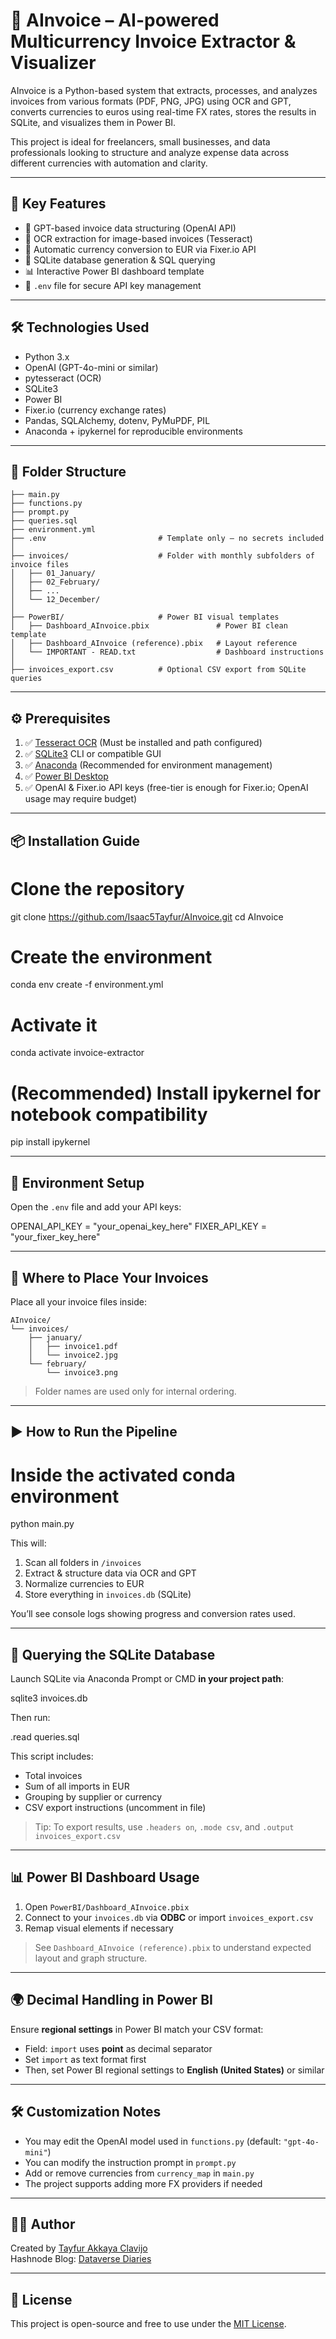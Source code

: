 # 🧾 AInvoice – AI-powered Multicurrency Invoice Extractor & Visualizer

AInvoice is a Python-based system that extracts, processes, and analyzes invoices from various formats (PDF, PNG, JPG) using OCR and GPT, converts currencies to euros using real-time FX rates, stores the results in SQLite, and visualizes them in Power BI.

This project is ideal for freelancers, small businesses, and data professionals looking to structure and analyze expense data across different currencies with automation and clarity.

---

## 🚀 Key Features

- 🧠 GPT-based invoice data structuring (OpenAI API)
- 📸 OCR extraction for image-based invoices (Tesseract)
- 💱 Automatic currency conversion to EUR via Fixer.io API
- 🧮 SQLite database generation & SQL querying
- 📊 Interactive Power BI dashboard template
- 🔐 `.env` file for secure API key management

---

## 🛠️ Technologies Used

- Python 3.x
- OpenAI (GPT-4o-mini or similar)
- pytesseract (OCR)
- SQLite3
- Power BI
- Fixer.io (currency exchange rates)
- Pandas, SQLAlchemy, dotenv, PyMuPDF, PIL
- Anaconda + ipykernel for reproducible environments

---

## 📁 Folder Structure

```
├── main.py
├── functions.py
├── prompt.py
├── queries.sql
├── environment.yml
├── .env                         # Template only – no secrets included
│
├── invoices/                    # Folder with monthly subfolders of invoice files
│   ├── 01_January/
│   ├── 02_February/
│   ├── ...
│   └── 12_December/
│
├── PowerBI/                     # Power BI visual templates
│   ├── Dashboard_AInvoice.pbix               # Power BI clean template
│   ├── Dashboard_AInvoice (reference).pbix   # Layout reference
│   └── IMPORTANT - READ.txt                  # Dashboard instructions
│
├── invoices_export.csv          # Optional CSV export from SQLite queries           
```

---

## ⚙️ Prerequisites

1. ✅ [Tesseract OCR](https://github.com/tesseract-ocr/tesseract) (Must be installed and path configured)
2. ✅ [SQLite3](https://www.sqlite.org/download.html) CLI or compatible GUI
3. ✅ [Anaconda](https://www.anaconda.com/) (Recommended for environment management)
4. ✅ [Power BI Desktop](https://powerbi.microsoft.com/desktop/)
5. ✅ OpenAI & Fixer.io API keys (free-tier is enough for Fixer.io; OpenAI usage may require budget)

---

## 📦 Installation Guide

# Clone the repository
git clone https://github.com/Isaac5Tayfur/AInvoice.git
cd AInvoice

# Create the environment
conda env create -f environment.yml

# Activate it
conda activate invoice-extractor

# (Recommended) Install ipykernel for notebook compatibility
pip install ipykernel

---

## 🔑 Environment Setup

Open the `.env` file and add your API keys:

OPENAI_API_KEY = "your_openai_key_here"
FIXER_API_KEY = "your_fixer_key_here"

---

## 📂 Where to Place Your Invoices

Place all your invoice files inside:

```
AInvoice/
└── invoices/
    ├── january/
    │   ├── invoice1.pdf
    │   └── invoice2.jpg
    └── february/
        └── invoice3.png
```

> Folder names are used only for internal ordering.

---

## ▶️ How to Run the Pipeline

# Inside the activated conda environment
python main.py

This will:
1. Scan all folders in `/invoices`
2. Extract & structure data via OCR and GPT
3. Normalize currencies to EUR
4. Store everything in `invoices.db` (SQLite)

You’ll see console logs showing progress and conversion rates used.

---

## 🧮 Querying the SQLite Database

Launch SQLite via Anaconda Prompt or CMD **in your project path**:

sqlite3 invoices.db

Then run:

.read queries.sql

This script includes:
- Total invoices
- Sum of all imports in EUR
- Grouping by supplier or currency
- CSV export instructions (uncomment in file)

> Tip: To export results, use `.headers on`, `.mode csv`, and `.output invoices_export.csv`

---

## 📊 Power BI Dashboard Usage

1. Open `PowerBI/Dashboard_AInvoice.pbix`
2. Connect to your `invoices.db` via **ODBC** or import `invoices_export.csv`
3. Remap visual elements if necessary

> See `Dashboard_AInvoice (reference).pbix` to understand expected layout and graph structure.

---

## 🌍 Decimal Handling in Power BI

Ensure **regional settings** in Power BI match your CSV format:

- Field: `import` uses **point** as decimal separator
- Set `import` as text format first
- Then, set Power BI regional settings to **English (United States)** or similar

---

## 🛠️ Customization Notes

- You may edit the OpenAI model used in `functions.py` (default: `"gpt-4o-mini"`)
- You can modify the instruction prompt in `prompt.py`
- Add or remove currencies from `currency_map` in `main.py`
- The project supports adding more FX providers if needed

---

## 👨‍💻 Author

Created by [Tayfur Akkaya Clavijo](https://www.linkedin.com/in/tayfur-akkaya-clavijo)  
Hashnode Blog: [Dataverse Diaries](https://tayfur-ac.hashnode.dev)

---

## 📜 License

This project is open-source and free to use under the [MIT License](https://opensource.org/licenses/MIT).
